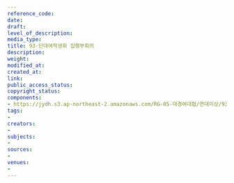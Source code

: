 ```yaml
---
reference_code: 
date: 
draft: 
level_of_description: 
media_type: 
title: 93-단대여학생회 집행부회의
description: 
weight: 
modified_at: 
created_at: 
link: 
public_access_status: 
copyright_status: 
components:
- https://jydh.s3.ap-northeast-2.amazonaws.com/RG-05-대경여대협/연대미상/93-단대여학생회+집행부회의.pdf
tags:
- 
creators:
- 
subjects:
- 
sources:
- 
venues:
- 
---
```

